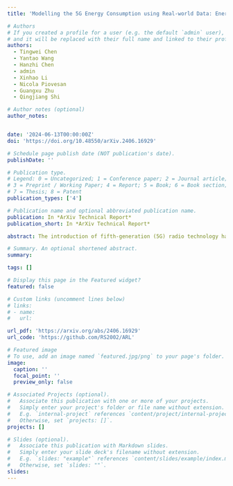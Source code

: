 ```yaml
---
title: 'Modelling the 5G Energy Consumption using Real-world Data: Energy Fingerprint is All You Need'

# Authors
# If you created a profile for a user (e.g. the default `admin` user), write the username (folder name) here
# and it will be replaced with their full name and linked to their profile.
authors:
  - Tingwei Chen
  - Yantao Wang
  - Hanzhi Chen
  - admin
  - Xinhao Li
  - Nicola Piovesan
  - Guangxu Zhu
  - Qingjiang Shi

# Author notes (optional)
author_notes:


date: '2024-06-13T00:00:00Z'
doi: 'https://doi.org/10.48550/arXiv.2406.16929'

# Schedule page publish date (NOT publication's date).
publishDate: ''

# Publication type.
# Legend: 0 = Uncategorized; 1 = Conference paper; 2 = Journal article;
# 3 = Preprint / Working Paper; 4 = Report; 5 = Book; 6 = Book section;
# 7 = Thesis; 8 = Patent
publication_types: ['4']

# Publication name and optional abbreviated publication name.
publication: In *ArXiv Technical Report*
publication_short: In *ArXiv Technical Report*

abstract: The introduction of fifth-generation (5G) radio technology has revolutionized communications, bringing unprecedented automation, capacity, connectivity, and ultra-fast, reliable communications. However, this technological leap comes with a substantial increase in energy consumption, presenting a significant challenge. To improve the energy efficiency of 5G networks, it is imperative to develop sophisticated models that accurately reflect the influence of base station (BS) attributes and operational conditions on energy usage.Importantly, addressing the complexity and interdependencies of these diverse features is particularly challenging, both in terms of data processing and model architecture design. This paper proposes a novel 5G base stations energy consumption modelling method by learning from a real-world dataset used in the ITU 5G Base Station Energy Consumption Modelling Challenge in which our model ranked second. Unlike existing methods that omit the Base Station Identifier (BSID) information and thus fail to capture the unique energy fingerprint in different base stations, we incorporate the BSID into the input features and encoding it with an embedding layer for precise representation. Additionally, we introduce a novel masked training method alongside an attention mechanism to further boost the model's generalization capabilities and accuracy. After evaluation, our method demonstrates significant improvements over existing models, reducing Mean Absolute Percentage Error (MAPE) from 12.75% to 4.98%, leading to a performance gain of more than 60%.

# Summary. An optional shortened abstract.
summary: 

tags: []

# Display this page in the Featured widget?
featured: false

# Custom links (uncomment lines below)
# links:
# - name: 
#   url: 

url_pdf: 'https://arxiv.org/abs/2406.16929'
url_code: 'https://github.com/RS2002/ARL'

# Featured image
# To use, add an image named `featured.jpg/png` to your page's folder.
image:
  caption: ''
  focal_point: ''
  preview_only: false

# Associated Projects (optional).
#   Associate this publication with one or more of your projects.
#   Simply enter your project's folder or file name without extension.
#   E.g. `internal-project` references `content/project/internal-project/index.md`.
#   Otherwise, set `projects: []`.
projects: []

# Slides (optional).
#   Associate this publication with Markdown slides.
#   Simply enter your slide deck's filename without extension.
#   E.g. `slides: "example"` references `content/slides/example/index.md`.
#   Otherwise, set `slides: ""`.
slides: 
---
```

